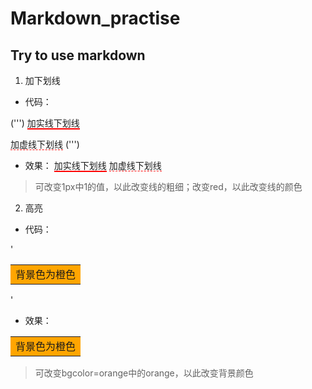 # Markdown_practise
## Try to use markdown
1. 加下划线
- 代码：

(''')
<span style="border-bottom:2px solid red;">加实线下划线</span>

<span style="border-bottom:1px dashed red;">加虚线下划线</span>
(''')

- 效果：
<span style="border-bottom:2px solid red;">加实线下划线</span>
<span style="border-bottom:1px dashed red;">加虚线下划线</span>

>可改变1px中1的值，以此改变线的粗细；改变red，以此改变线的颜色

2. 高亮
- 代码：

'<table><tr><td bgcolor=orange>背景色为橙色</td></tr></table>'

- 效果：
<table><tr><td bgcolor=orange>背景色为橙色</td></tr></table>

>可改变bgcolor=orange中的orange，以此改变背景颜色
